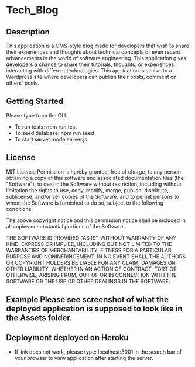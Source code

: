 # Tech_Blog
## Description 
This application is a CMS-style blog made for developers that wish to share their experiences and thoughts about technical concepts or even recent advancements in the world of software engineering. This application gives developers a chance to share their tutorials, thoughts, or experiences interacting with different technologies. This application is similar to a Wordpress site where developers can publish their posts, comment on others' posts.

## Getting Started 
Please type from the CLI. 
- To run tests: npm run test 
- To seed database: npm run seed 
- To start server: node server.js

## License 
MIT License
Permission is hereby granted, free of charge, to any person obtaining a copy of this software and associated documentation files (the "Software"), to deal in the Software without restriction, including without limitation the rights to use, copy, modify, merge, publish, distribute, sublicense, and/or sell copies of the Software, and to permit persons to whom the Software is furnished to do so, subject to the following conditions:

The above copyright notice and this permission notice shall be included in all copies or substantial portions of the Software.

THE SOFTWARE IS PROVIDED "AS IS", WITHOUT WARRANTY OF ANY KIND, EXPRESS OR IMPLIED, INCLUDING BUT NOT LIMITED TO THE WARRANTIES OF MERCHANTABILITY, FITNESS FOR A PARTICULAR PURPOSE AND NONINFRINGEMENT. IN NO EVENT SHALL THE AUTHORS OR COPYRIGHT HOLDERS BE LIABLE FOR ANY CLAIM, DAMAGES OR OTHER LIABILITY, WHETHER IN AN ACTION OF CONTRACT, TORT OR OTHERWISE, ARISING FROM, OUT OF OR IN CONNECTION WITH THE SOFTWARE OR THE USE OR OTHER DEALINGS IN THE SOFTWARE.

## Example Please see screenshot of what the deployed application is supposed to look like in the Assets folder.

## Deployment deployed on Heroku 

* If link does not work, please type: localhost:3001 in the search bar of your browser to view application after starting the server.

